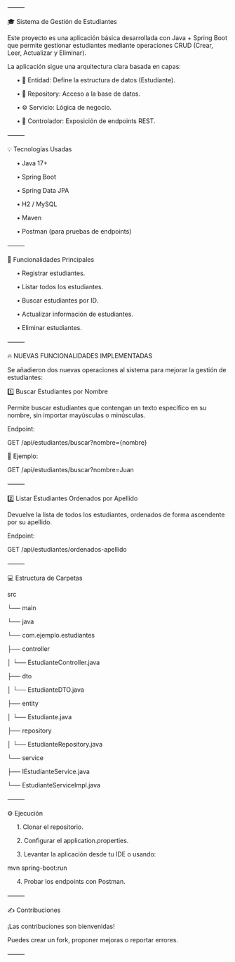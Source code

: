 
⸻

🎓 Sistema de Gestión de Estudiantes

Este proyecto es una aplicación básica desarrollada con Java + Spring Boot que permite gestionar estudiantes mediante operaciones CRUD (Crear, Leer, Actualizar y Eliminar).

La aplicación sigue una arquitectura clara basada en capas:

`	`•	📁 Entidad: Define la estructura de datos (Estudiante).

`	`•	💾 Repository: Acceso a la base de datos.

`	`•	⚙️ Servicio: Lógica de negocio.

`	`•	🎯 Controlador: Exposición de endpoints REST.

⸻

💡 Tecnologías Usadas

`	`•	Java 17+

`	`•	Spring Boot

`	`•	Spring Data JPA

`	`•	H2 / MySQL

`	`•	Maven

`	`•	Postman (para pruebas de endpoints)

⸻

🚀 Funcionalidades Principales

`	`•	Registrar estudiantes.

`	`•	Listar todos los estudiantes.

`	`•	Buscar estudiantes por ID.

`	`•	Actualizar información de estudiantes.

`	`•	Eliminar estudiantes.

⸻

🔥 NUEVAS FUNCIONALIDADES IMPLEMENTADAS

Se añadieron dos nuevas operaciones al sistema para mejorar la gestión de estudiantes:

1️⃣ Buscar Estudiantes por Nombre

Permite buscar estudiantes que contengan un texto específico en su nombre, sin importar mayúsculas o minúsculas.

Endpoint:

GET /api/estudiantes/buscar?nombre={nombre}

📌 Ejemplo:

GET /api/estudiantes/buscar?nombre=Juan



⸻

2️⃣ Listar Estudiantes Ordenados por Apellido

Devuelve la lista de todos los estudiantes, ordenados de forma ascendente por su apellido.

Endpoint:

GET /api/estudiantes/ordenados-apellido



⸻

💻 Estructura de Carpetas

src

└── main

└── java

└── com.ejemplo.estudiantes

├── controller

│    └── EstudianteController.java

├── dto

│    └── EstudianteDTO.java

├── entity

│    └── Estudiante.java

├── repository

│    └── EstudianteRepository.java

└── service

├── IEstudianteService.java

└── EstudianteServiceImpl.java



⸻

⚙️ Ejecución

`	`1.	Clonar el repositorio.

`	`2.	Configurar el application.properties.

`	`3.	Levantar la aplicación desde tu IDE o usando:

mvn spring-boot:run

`	`4.	Probar los endpoints con Postman.

⸻

✍️ Contribuciones

¡Las contribuciones son bienvenidas!

Puedes crear un fork, proponer mejoras o reportar errores.

⸻

